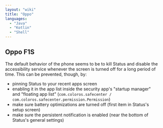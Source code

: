 ```yaml
---
layout: "wiki"
title: "Oppo"
languages: 
  - "Java"
  - "Kotlin"
  - "Shell"
---
```


## Oppo F1S

The default behavior of the phone seems to be to kill Status and disable the
accessibility service whenever the screen is turned off for a long period of
time. This can be prevented, though, by:

* pinning Status to your recent apps screen
* enabling it in the app list inside the security app's "startup manager" and
  "floating app list"
  (`com.coloros.safecenter / com.coloros.safecenter.permission.Permission`)
* make sure battery optimizations are turned off (first item in Status's setup
  screen)
* make sure the persistent notification is enabled (near the bottom of Status's
  general settings)
